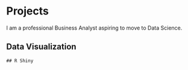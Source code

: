 # Projects


I am a professional Business Analyst aspiring to move to Data Science.

## Data Visualization
	## R Shiny
